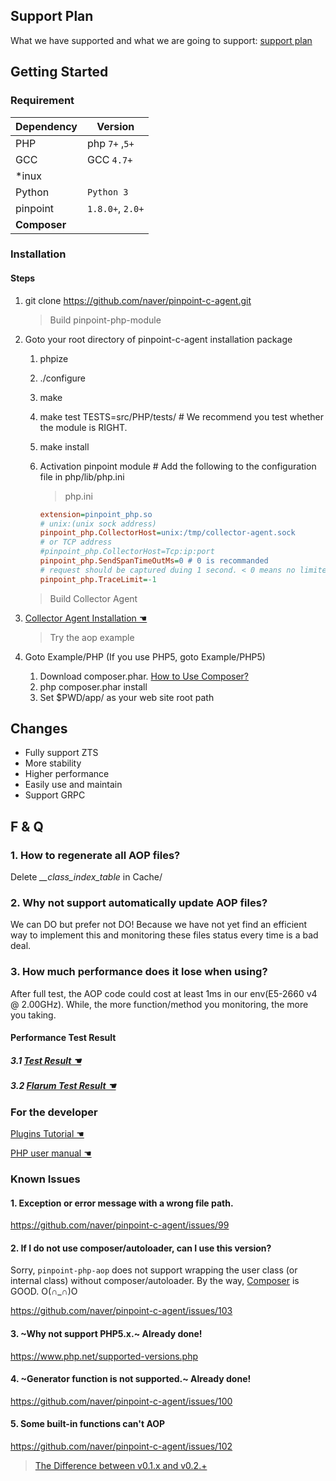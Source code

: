 ## Support Plan
What we have supported and what we are going to support: [support plan](SupportPlan.md)

## Getting Started

### Requirement

Dependency|Version
---|----
PHP| php `7+` ,`5+`
GCC| GCC `4.7+`
*inux|
Python | `Python 3`
pinpoint| `1.8.0+`, `2.0+`
**Composer**| 

### Installation

#### Steps
1. git clone https://github.com/naver/pinpoint-c-agent.git
   
    > Build pinpoint-php-module

2. Goto your root directory of pinpoint-c-agent installation package 
   1. phpize        
   2. ./configure
   3. make 
   4. make test TESTS=src/PHP/tests/ # We recommend you test whether the module is RIGHT.
   5. make install 
   6. Activation pinpoint module # Add the following to the configuration file in php/lib/php.ini 
   
       >  php.ini 
        ```ini
        extension=pinpoint_php.so
        # unix:(unix sock address)
        pinpoint_php.CollectorHost=unix:/tmp/collector-agent.sock
        # or TCP address
        #pinpoint_php.CollectorHost=Tcp:ip:port
        pinpoint_php.SendSpanTimeOutMs=0 # 0 is recommanded
        # request should be captured duing 1 second. < 0 means no limited
        pinpoint_php.TraceLimit=-1 
        ```
     > Build Collector Agent
3. [Collector Agent Installation ☚](../CollectorAgent/Readme.md)
   
     > Try the aop example
4. Goto Example/PHP (If you use PHP5, goto Example/PHP5)
   1. Download composer.phar. [How to Use Composer?](https://getcomposer.org/doc/00-intro.md)
   2. php composer.phar install
   3. Set $PWD/app/ as your web site root path 



## Changes 

- Fully support ZTS
- More stability 
- Higher performance 
- Easily use and maintain
- Support GRPC

## F & Q

### 1. How to regenerate all AOP files?

 Delete *__class_index_table* in Cache/

### 2. Why not support automatically update AOP files?

We can DO but prefer not DO! Because we have not yet find an efficient way to implement this and monitoring these files status every time is a bad deal.

### 3. How much performance does it lose when using?

After full test, the AOP code could cost at least 1ms in our env(E5-2660 v4 @ 2.00GHz). While, the more function/method you monitoring, the more you taking.

#### Performance Test Result

##### 3.1 [Test Result ☚](./detail_versions.md#performance-loss-under-stress-test)

##### 3.2 [Flarum Test Result ☚](./User%20Manual.md#1.1-performance-result)

### For the developer

[Plugins Tutorial ☚](../../Example/PHP/Readme.md)

[PHP user manual ☚](./User%20Manual.md)

### Known Issues

#### 1. Exception or error message with a wrong file path.

https://github.com/naver/pinpoint-c-agent/issues/99

#### 2. If I do not use composer/autoloader, can I use this version?

Sorry, `pinpoint-php-aop` does not support wrapping the user class (or internal class) without composer/autoloader. By the way, [Composer](https://getcomposer.org/) is GOOD. O(∩_∩)O

https://github.com/naver/pinpoint-c-agent/issues/103

#### 3. ~Why not support PHP5.x.~ Already done!

https://www.php.net/supported-versions.php

#### 4. ~Generator function is not supported.~ Already done!

https://github.com/naver/pinpoint-c-agent/issues/100

#### 5. Some built-in functions can't AOP
https://github.com/naver/pinpoint-c-agent/issues/102

> [The Difference between v0.1.x and v0.2.+ ](./detail_versions.md)